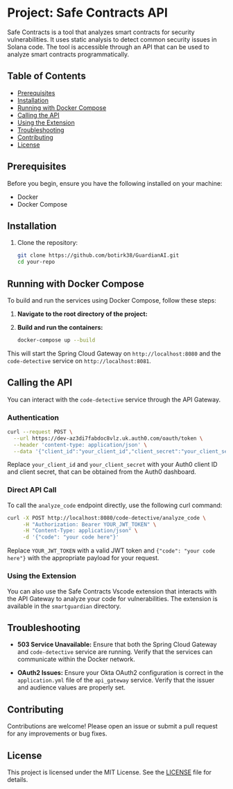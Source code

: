 

# Project: Safe Contracts API

Safe Contracts is a tool that analyzes smart contracts for security vulnerabilities. It uses static analysis to detect common security issues in Solana code. The tool is accessible through an API that can be used to analyze smart contracts programmatically.

## Table of Contents

- [Prerequisites](#prerequisites)
- [Installation](#installation)
- [Running with Docker Compose](#running-with-docker-compose)
- [Calling the API](#calling-the-api)
- [Using the Extension](#using-the-extension)
- [Troubleshooting](#troubleshooting)
- [Contributing](#contributing)
- [License](#license)

## Prerequisites

Before you begin, ensure you have the following installed on your machine:

- Docker
- Docker Compose

## Installation

1. Clone the repository:

    ```bash
    git clone https://github.com/botirk38/GuardianAI.git
    cd your-repo
    ```

## Running with Docker Compose

To build and run the services using Docker Compose, follow these steps:

1. **Navigate to the root directory of the project:**


2. **Build and run the containers:**

    ```bash
    docker-compose up --build
    ```

This will start the Spring Cloud Gateway on `http://localhost:8080` and the `code-detective` service on `http://localhost:8081`.

## Calling the API

You can interact with the `code-detective` service through the API Gateway.

### Authentication
```bash
curl --request POST \
  --url https://dev-az3di7fabdoc8vlz.uk.auth0.com/oauth/token \
  --header 'content-type: application/json' \
  --data '{"client_id":"your_client_id","client_secret":"your_client_secret","audience":"https://safe-contracts/","grant_type":"client_credentials"}'

```

Replace `your_client_id` and `your_client_secret` with your Auth0 client ID and client secret, that can be obtained from the Auth0 dashboard.

### Direct API Call

To call the `analyze_code` endpoint directly, use the following curl command:

```bash
curl -X POST http://localhost:8080/code-detective/analyze_code \
     -H "Authorization: Bearer YOUR_JWT_TOKEN" \
     -H "Content-Type: application/json" \
     -d '{"code": "your code here"}'
```

Replace `YOUR_JWT_TOKEN` with a valid JWT token and `{"code": "your code here"}` with the appropriate payload for your request.

### Using the Extension

You can also use the Safe Contracts Vscode extension that interacts with the API Gateway to analyze your code for vulnerabilities. The extension is available in the `smartguardian` directory.

## Troubleshooting

- **503 Service Unavailable:** Ensure that both the Spring Cloud Gateway and `code-detective` service are running. Verify that the services can communicate within the Docker network.

- **OAuth2 Issues:** Ensure your Okta OAuth2 configuration is correct in the `application.yml` file of the `api_gateway` service. Verify that the issuer and audience values are properly set.

## Contributing

Contributions are welcome! Please open an issue or submit a pull request for any improvements or bug fixes.

## License

This project is licensed under the MIT License. See the [LICENSE](LICENSE) file for details.

